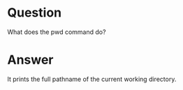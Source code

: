 # Question

What does the pwd command do?

# Answer

It prints the full pathname of the current working directory.